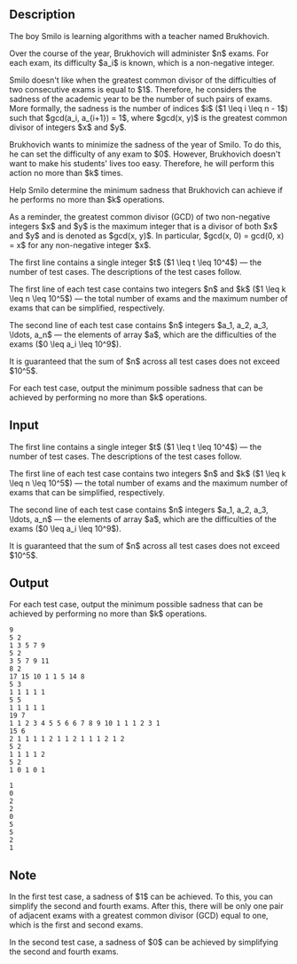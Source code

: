 ## Description

<div><p>The boy Smilo is learning algorithms with a teacher named Brukhovich.</p><p>Over the course of the year, Brukhovich will administer $n$ exams. For each exam, its difficulty $a_i$ is known, which is a non-negative integer.</p><p>Smilo doesn't like when the greatest common divisor of the difficulties of two consecutive exams is equal to $1$. Therefore, he considers the <span class="tex-font-style-it">sadness</span> of the academic year to be the number of such pairs of exams. More formally, the <span class="tex-font-style-it">sadness</span> is the number of indices $i$ ($1 \leq i \leq n - 1$) such that $gcd(a_i, a_{i+1}) = 1$, where $gcd(x, y)$ is the greatest common divisor of integers $x$ and $y$.</p><p>Brukhovich wants to minimize the sadness of the year of Smilo. To do this, he can set the difficulty of any exam to $0$. However, Brukhovich doesn't want to make his students' lives too easy. Therefore, he will perform this action no more than $k$ times.</p><p>Help Smilo determine the minimum sadness that Brukhovich can achieve if he performs no more than $k$ operations.</p><p>As a reminder, the greatest common divisor (GCD) of two non-negative integers $x$ and $y$ is the maximum integer that is a divisor of both $x$ and $y$ and is denoted as $gcd(x, y)$. In particular, $gcd(x, 0) = gcd(0, x) = x$ for any non-negative integer $x$.</p></div><div class="input-specification"><p>The first line contains a single integer $t$ ($1 \leq t \leq 10^4$) — the number of test cases. The descriptions of the test cases follow.</p><p>The first line of each test case contains two integers $n$ and $k$ ($1 \leq k \leq n \leq 10^5$) — the total number of exams and the maximum number of exams that can be simplified, respectively. </p><p>The second line of each test case contains $n$ integers $a_1, a_2, a_3, \ldots, a_n$ — the elements of array $a$, which are the difficulties of the exams ($0 \leq a_i \leq 10^9$).</p><p>It is guaranteed that the sum of $n$ across all test cases does not exceed $10^5$.</p></div><div class="output-specification"><p>For each test case, output the minimum possible sadness that can be achieved by performing no more than $k$ operations.</p></div>

## Input

<p>The first line contains a single integer $t$ ($1 \leq t \leq 10^4$) — the number of test cases. The descriptions of the test cases follow.</p><p>The first line of each test case contains two integers $n$ and $k$ ($1 \leq k \leq n \leq 10^5$) — the total number of exams and the maximum number of exams that can be simplified, respectively. </p><p>The second line of each test case contains $n$ integers $a_1, a_2, a_3, \ldots, a_n$ — the elements of array $a$, which are the difficulties of the exams ($0 \leq a_i \leq 10^9$).</p><p>It is guaranteed that the sum of $n$ across all test cases does not exceed $10^5$.</p>

## Output

<p>For each test case, output the minimum possible sadness that can be achieved by performing no more than $k$ operations.</p>





```input1|2,3,6,7,10,11,14,15,18,19
9
5 2
1 3 5 7 9
5 2
3 5 7 9 11
8 2
17 15 10 1 1 5 14 8
5 3
1 1 1 1 1
5 5
1 1 1 1 1
19 7
1 1 2 3 4 5 5 6 6 7 8 9 10 1 1 1 2 3 1
15 6
2 1 1 1 1 2 1 1 2 1 1 1 2 1 2
5 2
1 1 1 1 2
5 2
1 0 1 0 1
```




```output1
1
0
2
2
0
5
5
2
1
```



## Note

<p>In the first test case, a sadness of $1$ can be achieved. To this, you can simplify the second and fourth exams. After this, there will be only one pair of adjacent exams with a greatest common divisor (GCD) equal to one, which is the first and second exams.</p><p>In the second test case, a sadness of $0$ can be achieved by simplifying the second and fourth exams.</p>
